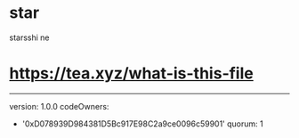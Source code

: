 # star
starsshi ne
# https://tea.xyz/what-is-this-file
---
version: 1.0.0
codeOwners:
  - '0xD078939D984381D5Bc917E98C2a9ce0096c59901'
quorum: 1

